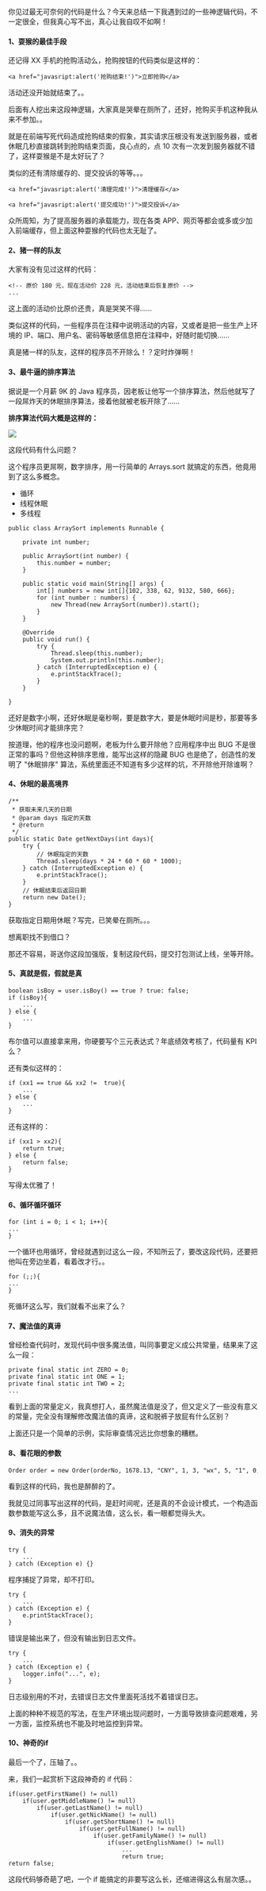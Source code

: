 你见过最无可奈何的代码是什么？今天来总结一下我遇到过的一些神逻辑代码，不一定很全，但我真心写不出，真心让我自叹不如啊！

#### 1、耍猴的最佳手段

还记得 XX 手机的抢购活动么，抢购按钮的代码类似是这样的：

```
<a href="javasript:alert('抢购结束!')">立即抢购</a>
```

活动还没开始就结束了。。

后面有人挖出来这段神逻辑，大家真是哭晕在厕所了，还好，抢购买手机这种我从来不参加。。

就是在前端写死代码造成抢购结束的假象，其实请求压根没有发送到服务器，或者休眠几秒直接跳转到抢购结束页面，良心点的，点 10 次有一次发到服务器就不错了，这样耍猴是不是太好玩了？

类似的还有清除缓存的、提交投诉的等等。。。
```
<a href="javasript:alert('清理完成!')">清理缓存</a>

<a href="javasript:alert('提交成功!')">提交投诉</a>
```

众所周知，为了提高服务器的承载能力，现在各类 APP、网页等都会或多或少加入前端缓存，但上面这种耍猴的代码也太无耻了。

#### 2、猪一样的队友

大家有没有见过这样的代码：

```
<!-- 原价 180 元，现在活动价 228 元，活动结束后恢复原价 -->
...
```

这上面的活动价比原价还贵，真是哭笑不得……

类似这样的代码，一些程序员在注释中说明活动的内容，又或者是把一些生产上环境的 IP、端口、用户名、密码等敏感信息把在注释中，好随时能切换……

真是猪一样的队友，这样的程序员不开除么！？定时炸弹啊！

#### 3、最牛逼的排序算法

据说是一个月薪 9K 的 Java 程序员，因老板让他写一个排序算法，然后他就写了一段屌炸天的休眠排序算法，接着他就被老板开除了……

**排序算法代码大概是这样的：**

![](https://upload-images.jianshu.io/upload_images/6943526-88ae275bd0a8313a.jpg?imageMogr2/auto-orient/strip%7CimageView2/2/w/1240)

这段代码有什么问题？

这个程序员更屌啊，数字排序，用一行简单的 Arrays.sort 就搞定的东西，他竟用到了这么多概念。
* 循环
* 线程休眠
* 多线程
```
public class ArraySort implements Runnable {

    private int number;

    public ArraySort(int number) {
        this.number = number;
    }

    public static void main(String[] args) {
        int[] numbers = new int[]{102, 338, 62, 9132, 580, 666};
        for (int number : numbers) {
            new Thread(new ArraySort(number)).start();
        }
    }

    @Override
    public void run() {
        try {
            Thread.sleep(this.number);
            System.out.println(this.number);
        } catch (InterruptedException e) {
            e.printStackTrace();
        }
    }

}
```
还好是数字小啊，还好休眠是毫秒啊，要是数字大，要是休眠时间是秒，那要等多少休眠时间才能排序完？

按道理，他的程序也没问题啊，老板为什么要开除他？应用程序中出 BUG 不是很正常的事吗？但他这种排序思维，能写出这样的隐藏 BUG 也是绝了，创造性的发明了 "休眠排序" 算法，系统里面还不知道有多少这样的坑，不开除他开除谁啊？

#### 4、休眠的最高境界

```
/**
 * 获取未来几天的日期
 * @param days 指定的天数
 * @return
 */
public static Date getNextDays(int days){
    try {
        // 休眠指定的天数
        Thread.sleep(days * 24 * 60 * 60 * 1000);
    } catch (InterruptedException e) {
        e.printStackTrace();
    }
    // 休眠结束后返回日期
    return new Date();
}
```

获取指定日期用休眠？写完，已笑晕在厕所。。。

想离职找不到借口？

那还不容易，哥送你这段加强版，复制这段代码，提交打包测试上线，坐等开除。

#### 5、真就是假，假就是真

```
boolean isBoy = user.isBoy() == true ? true: false;
if (isBoy){
    ...
} else {
    ...
}
```

布尔值可以直接拿来用，你硬要写个三元表达式？年底绩效考核了，代码量有 KPI 么？

还有类似这样的：

```
if (xx1 == true && xx2 !=  true){
    ...
} else {
    ...
}
```

还有这样的：

```
if (xx1 > xx2){
    return true;
} else {
    return false;
}
```

写得太优雅了！

#### 6、循环循环循环

```
for (int i = 0; i < 1; i++){    
...
}
```

一个循环也用循环，曾经就遇到过这么一段，不知所云了，要改这段代码，还要把他叫在旁边坐着，看着改才行。。

```
for (;;){    
...
}
```

死循环这么写，我们就看不出来了么？

#### 7、魔法值的真谛

曾经检查代码时，发现代码中很多魔法值，叫同事要定义成公共常量，结果来了这么一段：

```
private final static int ZERO = 0;
private final static int ONE = 1;
private final static int TWO = 2;
...
```

看到上面的常量定义，我真想打人，虽然魔法值是没了，但又定义了一些没有意义的常量，完全没有理解修改魔法值的真谛，这和脱裤子放屁有什么区别？

上面还只是一个简单的示例，实际审查情况远比你想象的糟糕。

#### 8、看花眼的参数

```
Order order = new Order(orderNo, 1678.13, "CNY", 1, 3, "wx", 5, "1", 0, "8", 0, 1, new Date());
```

看到这样的代码，我也是醉醉的了。

我就见过同事写出这样的代码，是赶时间呢，还是真的不会设计模式，一个构造函数参数能写这么多，且不说魔法值，这么长，看一眼都觉得头大。

#### 9、消失的异常

```
try {
    ...
} catch (Exception e) {}
```

程序捕捉了异常，却不打印。

```
try {
    ...
} catch (Exception e) {
    e.printStackTrace();
}
```

错误是输出来了，但没有输出到日志文件。

```
try {
    ...
} catch (Exception e) {
    logger.info("...", e);
}
```

日志级别用的不对，去错误日志文件里面死活找不着错误日志。

上面的种种不规范的写法，在生产环境出现问题时，一方面导致排查问题艰难，另一方面，监控系统也不能及时地监控到异常。

#### 10、神奇的if

最后一个了，压轴了。。

来，我们一起赏析下这段神奇的 if 代码：

```
if(user.getFirstName() != null)
    if(user.getMiddleName() != null)
        if(user.getLastName() != null)
            if(user.getNickName() != null)
                if(user.getShortName() != null)
                    if(user.getFullName() != null)
                        if(user.getFamilyName() != null)
                            if(user.getEnglishName() != null)
                                ...
                                return true;
return false;                                    
```

这段代码够奇葩了吧，一个 if 能搞定的非要写这么长，还缩进得这么有层次感。。
